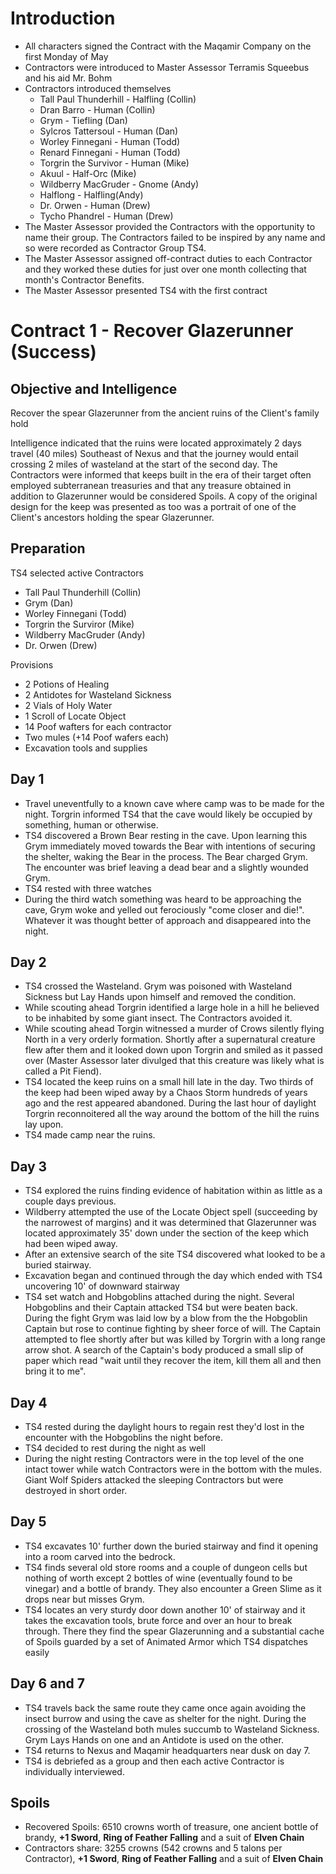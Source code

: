 # Introduction
* All characters signed the Contract with the Maqamir Company on the first Monday of May
* Contractors were introduced to Master Assessor Terramis Squeebus and his aid Mr. Bohm
* Contractors introduced themselves
    * Tall Paul Thunderhill - Halfling (Collin)
    * Dran Barro - Human (Collin)
    * Grym - Tiefling (Dan)
    * Sylcros Tattersoul - Human (Dan)
    * Worley Finnegani - Human (Todd)
    * Renard Finnegani - Human (Todd)
    * Torgrin the Survivor - Human (Mike)
    * Akuul - Half-Orc (Mike)
    * Wildberry MacGruder - Gnome (Andy)
    * Halflong - Halfling(Andy)
    * Dr. Orwen - Human (Drew)
    * Tycho Phandrel - Human (Drew)
* The Master Assessor provided the Contractors with the opportunity to name their group. The Contractors failed to be inspired by any name and so were recorded as Contractor Group TS4.
* The Master Assessor assigned off-contract duties to each Contractor and they worked these duties for just over one month collecting that month's Contractor Benefits.
* The Master Assessor presented TS4 with the first contract

# Contract 1 - Recover Glazerunner (Success)

## Objective and Intelligence
Recover the spear Glazerunner from the ancient ruins of the Client's family hold

Intelligence indicated that the ruins were located approximately 2 days travel (40 miles) Southeast of Nexus and that the journey would entail crossing 2 miles of wasteland at the start of the second day. The Contractors were informed that keeps built in the era of their target often employed subterranean treasuries and that any treasure obtained in addition to Glazerunner would be considered Spoils. A copy of the original design for the keep was presented as too was a portrait of one of the Client's ancestors holding the spear Glazerunner.

## Preparation
TS4 selected active Contractors
* Tall Paul Thunderhill (Collin)
* Grym (Dan)
* Worley Finnegani (Todd)
* Torgrin the Surviror (Mike)
* Wildberry MacGruder (Andy)
* Dr. Orwen (Drew)

Provisions
* 2 Potions of Healing
* 2 Antidotes for Wasteland Sickness
* 2 Vials of Holy Water
* 1 Scroll of Locate Object
* 14 Poof wafters for each contractor
* Two mules (+14 Poof wafers each)
* Excavation tools and supplies

## Day 1
* Travel uneventfully to a known cave where camp was to be made for the night. Torgrin informed TS4 that the cave would likely be occupied by something, human or otherwise.
* TS4 discovered a Brown Bear resting in the cave. Upon learning this Grym immediately moved towards the Bear with intentions of securing the shelter, waking the Bear in the process. The Bear charged Grym. The encounter was brief leaving a dead bear and a slightly wounded Grym.
* TS4 rested with three watches
* During the third watch something was heard to be approaching the cave, Grym woke and yelled out ferociously "come closer and die!". Whatever it was thought better of approach and disappeared into the night.

## Day 2
* TS4 crossed the Wasteland. Grym was poisoned with Wasteland Sickness but Lay Hands upon himself and removed the condition.
* While scouting ahead Torgrin identified a large hole in a hill he believed to be inhabited by some giant insect. The Contractors avoided it.
* While scouting ahead Torgin witnessed a murder of Crows silently flying North in a very orderly formation. Shortly after a supernatural creature flew after them and it looked down upon Torgrin and smiled as it passed over (Master Assessor later divulged that this creature was likely what is called a Pit Fiend).
* TS4 located the keep ruins on a small hill late in the day. Two thirds of the keep had been wiped away by a Chaos Storm hundreds of years ago and the rest appeared abandoned. During the last hour of daylight Torgrin reconnoitered all the way around the bottom of the hill the ruins lay upon.
* TS4 made camp near the ruins.

## Day 3
* TS4 explored the ruins finding evidence of habitation within as little as a couple days previous.
* Wildberry attempted the use of the Locate Object spell (succeeding by the narrowest of margins) and it was determined that Glazerunner was located approximately 35' down under the section of the keep which had been wiped away.
* After an extensive search of the site TS4 discovered what looked to be a buried stairway.
* Excavation began and continued through the day which ended with TS4 uncovering 10' of downward stairway
* TS4 set watch and Hobgoblins attached during the night. Several Hobgoblins and their Captain attacked TS4 but were beaten back. During the fight Grym was laid low by a blow from the the Hobgoblin Captain but rose to continue fighting by sheer force of will. The Captain attempted to flee shortly after but was killed by Torgrin with a long range arrow shot. A search of the Captain's body produced a small slip of paper which read "wait until they recover the item, kill them all and then bring it to me".

## Day 4
* TS4 rested during the daylight hours to regain rest they'd lost in the encounter with the Hobgoblins the night before.
* TS4 decided to rest during the night as well
* During the night resting Contractors were in the top level of the one intact tower while watch Contractors were in the bottom with the mules. Giant Wolf Spiders attacked the sleeping Contractors but were destroyed in short order.

## Day 5
* TS4 excavates 10' further down the buried stairway and find it opening into a room carved into the bedrock.
* TS4 finds several old store rooms and a couple of dungeon cells but nothing of worth except 2 bottles of wine (eventually found to be vinegar) and a bottle of brandy. They also encounter a Green Slime as it drops near but misses Grym.
* TS4 locates an very sturdy door down another 10' of stairway and it takes the excavation tools, brute force and over an hour to break through. There they find the spear Glazerunning and a substantial cache of Spoils guarded by a set of Animated Armor which TS4 dispatches easily

## Day 6 and 7
* TS4 travels back the same route they came once again avoiding the insect burrow and using the cave as shelter for the night. During the crossing of the Wasteland both mules succumb to Wasteland Sickness. Grym Lays Hands on one and an Antidote is used on the other.
* TS4 returns to Nexus and Maqamir headquarters near dusk on day 7.
* TS4 is debriefed as a group and then each active Contractor is individually interviewed.

## Spoils
* Recovered Spoils: 6510 crowns worth of treasure, one ancient bottle of brandy, __+1 Sword__, __Ring of Feather Falling__ and a suit of __Elven Chain__
* Contractors share: 3255 crowns (542 crowns and 5 talons per Contractor), __+1 Sword__, __Ring of Feather Falling__ and a suit of __Elven Chain__